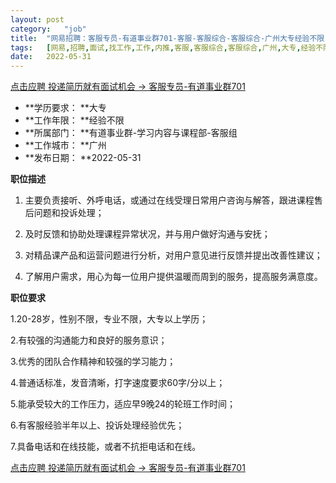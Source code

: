 ```yaml
---
layout:	post
category:	"job"
title:	"网易招聘：客服专员-有道事业群701-客服-客服综合-客服综合-广州大专经验不限"
tags:	[网易,招聘,面试,找工作,工作,内推,客服,客服综合,客服综合,广州,大专,经验不限]
date:	2022-05-31
---
```


[点击应聘 投递简历就有面试机会 ->  客服专员-有道事业群701](http://mobile.bole.netease.com/bole/boleDetail?id=28124&employeeId=346f03c3cda5f04c&key=all)



- **学历要求： **大专
- **工作年限： **经验不限
- **所属部门： **有道事业群-学习内容与课程部-客服组
- **工作城市： **广州
- **发布日期： **2022-05-31



**职位描述**

1. 主要负责接听、外呼电话，或通过在线受理日常用户咨询与解答，跟进课程售后问题和投诉处理；

2. 及时反馈和协助处理课程异常状况，并与用户做好沟通与安抚；

3. 对精品课产品和运营问题进行分析，对用户意见进行反馈并提出改善性建议；

4. 了解用户需求，用心为每一位用户提供温暖而周到的服务，提高服务满意度。

 





**职位要求**

1.20-28岁，性别不限，专业不限，大专以上学历；  

2.有较强的沟通能力和良好的服务意识；

3.优秀的团队合作精神和较强的学习能力；

4.普通话标准，发音清晰，打字速度要求60字/分以上；

5.能承受较大的工作压力，适应早9晚24的轮班工作时间；

6.有客服经验半年以上、投诉处理经验优先；

7.具备电话和在线技能，或者不抗拒电话和在线。



[点击应聘 投递简历就有面试机会 ->  客服专员-有道事业群701](http://mobile.bole.netease.com/bole/boleDetail?id=28124&employeeId=346f03c3cda5f04c&key=all)